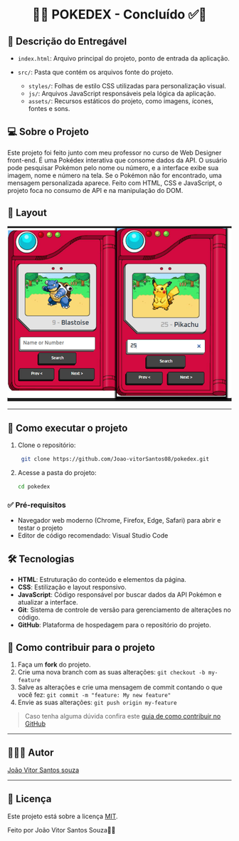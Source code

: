 <h1 align="center"> 
	  🚀✅ POKEDEX - Concluído ✅🚀
</h1>

## 📄 Descrição do Entregável

- `index.html`: Arquivo principal do projeto, ponto de entrada da aplicação.

- `src/`: Pasta que contém os arquivos fonte do projeto.
  - `styles/`: Folhas de estilo CSS utilizadas para personalização visual.
  - `js/`: Arquivos JavaScript responsáveis pela lógica da aplicação.
  - `assets/`: Recursos estáticos do projeto, como imagens, ícones, fontes e sons.

## 💻 Sobre o Projeto

Este projeto foi feito junto com meu professor no curso de Web Designer front-end.
É uma Pokédex interativa que consome dados da API. O usuário pode pesquisar Pokémon pelo nome ou número, e a interface exibe sua imagem, nome e número na tela. Se o Pokémon não for encontrado, uma mensagem personalizada aparece.
Feito com HTML, CSS e JavaScript, o projeto foca no consumo de API e na manipulação do DOM.

## 🎨 Layout

<!-- AQUI VOCÊ PASSA O CAMINHO DA IMAGEM -->
![Mobile1](https://github.com/Joao-vitorSantos08/pokedex/blob/main/thumbnail.png?raw=true)

---

## 🚀 Como executar o projeto

1. Clone o repositório:
   ``` bash
    git clone https://github.com/Joao-vitorSantos08/pokedex.git
2. Acesse a pasta do projeto:
   
   ```bash 
   cd pokedex


<!------------------------------------------------------------------------ -->

 ### ✅ Pré-requisitos
  
 - Navegador web moderno (Chrome, Firefox, Edge, Safari) para abrir e testar o projeto  
 - Editor de código recomendado: Visual Studio Code

## 🛠 Tecnologias

- **HTML**: Estruturação do conteúdo e elementos da página.  
- **CSS**: Estilização e layout responsivo.  
- **JavaScript**: Código responsável por buscar dados da API Pokémon e atualizar a interface.
- **Git**: Sistema de controle de versão para gerenciamento de alterações no código.  
- **GitHub**: Plataforma de hospedagem para o repositório do projeto.

<!-- MODELO DE COMO CONTRIBUIR PARA O PROJETO -->
## 💪 Como contribuir para o projeto

1. Faça um **fork** do projeto.
2. Crie uma nova branch com as suas alterações: `git checkout -b my-feature`
3. Salve as alterações e crie uma mensagem de commit contando o que você fez: `git commit -m "feature: My new feature"`
4. Envie as suas alterações: `git push origin my-feature`
> Caso tenha alguma dúvida confira este [guia de como contribuir no GitHub](./CONTRIBUTING.md)

---

<!-- ---------------------------------------------------------------------- -->

<!-- MODELO DE AUTOR-->
## 👨🏽‍💻 Autor

<a href="https://www.linkedin.com/in/jo%C3%A3o-vitor-santos-souza-844306360/">
João Vitor Santos souza</a>
 <br />
 
<!--[![Gmail Badge](https://img.shields.io/badge/-mthalvarez2005@gmail.com-c14438?style=flat-square&logo=Gmail&logoColor=white&link=mailto:mthalvarez2005@gmail.com)](mailto:mthalvarez2005@gmail.com) -->

---

<!-- ---------------------------------------------------------------------- -->

<!-- MODELO DE LICENÇA -->
## 📝 Licença

Este projeto está sobre a licença [MIT](./LICENSE).

Feito por João Vitor Santos Souza👋🏽



